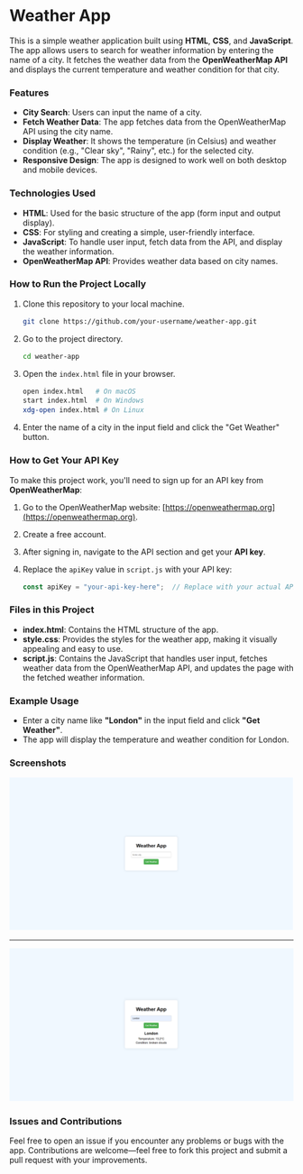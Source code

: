 # Weather App

This is a simple weather application built using **HTML**, **CSS**, and **JavaScript**. The app allows users to search for weather information by entering the name of a city. It fetches the weather data from the **OpenWeatherMap API** and displays the current temperature and weather condition for that city.

### Features

- **City Search**: Users can input the name of a city.
- **Fetch Weather Data**: The app fetches data from the OpenWeatherMap API using the city name.
- **Display Weather**: It shows the temperature (in Celsius) and weather condition (e.g., "Clear sky", "Rainy", etc.) for the selected city.
- **Responsive Design**: The app is designed to work well on both desktop and mobile devices.

### Technologies Used

- **HTML**: Used for the basic structure of the app (form input and output display).
- **CSS**: For styling and creating a simple, user-friendly interface.
- **JavaScript**: To handle user input, fetch data from the API, and display the weather information.
- **OpenWeatherMap API**: Provides weather data based on city names.

### How to Run the Project Locally

1. Clone this repository to your local machine.

   ```bash
   git clone https://github.com/your-username/weather-app.git
   ```

2. Go to the project directory.

   ```bash
   cd weather-app
   ```

3. Open the `index.html` file in your browser.

   ```bash
   open index.html   # On macOS
   start index.html  # On Windows
   xdg-open index.html # On Linux
   ```

4. Enter the name of a city in the input field and click the "Get Weather" button.

### How to Get Your API Key

To make this project work, you'll need to sign up for an API key from **OpenWeatherMap**:

1. Go to the OpenWeatherMap website: [https://openweathermap.org](https://openweathermap.org).
2. Create a free account.
3. After signing in, navigate to the API section and get your **API key**.
4. Replace the `apiKey` value in `script.js` with your API key:

   ```javascript
   const apiKey = "your-api-key-here";  // Replace with your actual API key
   ```

### Files in this Project

- **index.html**: Contains the HTML structure of the app.
- **style.css**: Provides the styles for the weather app, making it visually appealing and easy to use.
- **script.js**: Contains the JavaScript that handles user input, fetches weather data from the OpenWeatherMap API, and updates the page with the fetched weather information.

### Example Usage

- Enter a city name like **"London"** in the input field and click **"Get Weather"**.
- The app will display the temperature and weather condition for London.

### Screenshots

![Weather App Screenshot](weather-app.png)

---

![Wether App after](weather-app-after.png)


### Issues and Contributions

Feel free to open an issue if you encounter any problems or bugs with the app. Contributions are welcome—feel free to fork this project and submit a pull request with your improvements.
